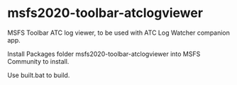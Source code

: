 # msfs2020-toolbar-atclogviewer

 MSFS Toolbar ATC log viewer, to be used with ATC Log Watcher companion app.

 Install Packages folder msfs2020-toolbar-atclogviewer into MSFS Community to install.

 Use built.bat to build.
